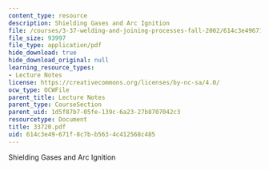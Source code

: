 ```yaml
---
content_type: resource
description: Shielding Gases and Arc Ignition
file: /courses/3-37-welding-and-joining-processes-fall-2002/614c3e49671f8c7bb5634c412568c485_33720.pdf
file_size: 93997
file_type: application/pdf
hide_download: true
hide_download_original: null
learning_resource_types:
- Lecture Notes
license: https://creativecommons.org/licenses/by-nc-sa/4.0/
ocw_type: OCWFile
parent_title: Lecture Notes
parent_type: CourseSection
parent_uid: 1d5f87b7-05fe-139c-6a23-27b8707042c3
resourcetype: Document
title: 33720.pdf
uid: 614c3e49-671f-8c7b-b563-4c412568c485
---
```

Shielding Gases and Arc Ignition